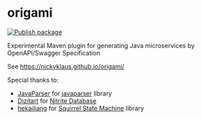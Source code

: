 # origami

[![Publish package](https://github.com/NickyKlaus/origami/actions/workflows/maven.yml/badge.svg?branch=plugin-dev&event=push)](https://github.com/NickyKlaus/origami/actions/workflows/maven.yml)

Experimental Maven plugin for generating Java microservices by OpenAPI/Swagger Specification

See https://nickyklaus.github.io/origami/

Special thanks to:
- [JavaParser](https://javaparser.org) for [javaparser](https://github.com/javaparser/javaparser) library
- [Dizitart](https://www.dizitart.org/) for [Nitrite Database](https://github.com/nitrite/nitrite-java)
- [hekailiang](https://github.com/hekailiang) for [Squirrel State Machine](http://hekailiang.github.io/squirrel) library 
